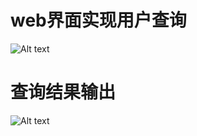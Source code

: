 web界面实现用户查询
===========
![Alt text](https://github.com/xujianhui1995/guitarv1/blob/master/search.PNG)

查询结果输出
======
![Alt text](https://github.com/xujianhui1995/guitarv1/blob/master/list.PNG)
